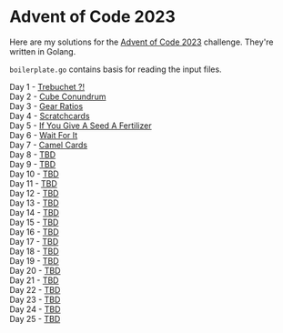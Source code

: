 # Advent of Code 2023

Here are my solutions for the [Advent of Code 2023](https://adventofcode.com/2023) challenge.
They're written in Golang.

`boilerplate.go` contains basis for reading the input files.

Day 1 - [Trebuchet ?!](https://adventofcode.com/2023/day/1)<br>
Day 2 - [Cube Conundrum](https://adventofcode.com/2023/day/2)<br>
Day 3 - [Gear Ratios](https://adventofcode.com/2023/day/3)<br>
Day 4 - [Scratchcards](https://adventofcode.com/2023/day/4)<br>
Day 5 - [If You Give A Seed A Fertilizer](https://adventofcode.com/2023/day/5)<br>
Day 6 - [Wait For It](https://adventofcode.com/2023/day/6)<br>
Day 7 - [Camel Cards](https://adventofcode.com/2023/day/7)<br>
Day 8 - [TBD](https://adventofcode.com/2023/day/8)<br>
Day 9 - [TBD](https://adventofcode.com/2023/day/9)<br>
Day 10 - [TBD](https://adventofcode.com/2023/day/10)<br>
Day 11 - [TBD](https://adventofcode.com/2023/day/11)<br>
Day 12 - [TBD](https://adventofcode.com/2023/day/12)<br>
Day 13 - [TBD](https://adventofcode.com/2023/day/13)<br>
Day 14 - [TBD](https://adventofcode.com/2023/day/14)<br>
Day 15 - [TBD](https://adventofcode.com/2023/day/15)<br>
Day 16 - [TBD](https://adventofcode.com/2023/day/16)<br>
Day 17 - [TBD](https://adventofcode.com/2023/day/17)<br>
Day 18 - [TBD](https://adventofcode.com/2023/day/18)<br>
Day 19 - [TBD](https://adventofcode.com/2023/day/19)<br>
Day 20 - [TBD](https://adventofcode.com/2023/day/20)<br>
Day 21 - [TBD](https://adventofcode.com/2023/day/21)<br>
Day 22 - [TBD](https://adventofcode.com/2023/day/22)<br>
Day 23 - [TBD](https://adventofcode.com/2023/day/23)<br>
Day 24 - [TBD](https://adventofcode.com/2023/day/24)<br>
Day 25 - [TBD](https://adventofcode.com/2023/day/25)<br>



